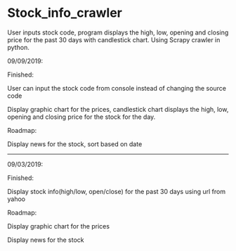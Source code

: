 # Stock_info_crawler
User inputs stock code, program displays the high, low, opening and closing price for the past 30 days with candlestick chart. Using Scrapy crawler in python.

09/09/2019:

Finished:

User can input the stock code from console instead of changing the source code

Display graphic chart for the prices, candlestick chart displays the high, low, opening and closing price for the stock for the day.

Roadmap:

Display news for the stock, sort based on date

-----------------------------------------------------------------------------------------------------------------------------------

09/03/2019:

Finished:

Display stock info(high/low, open/close) for the past 30 days using url from yahoo

Roadmap:

Display graphic chart for the prices

Display news for the stock
